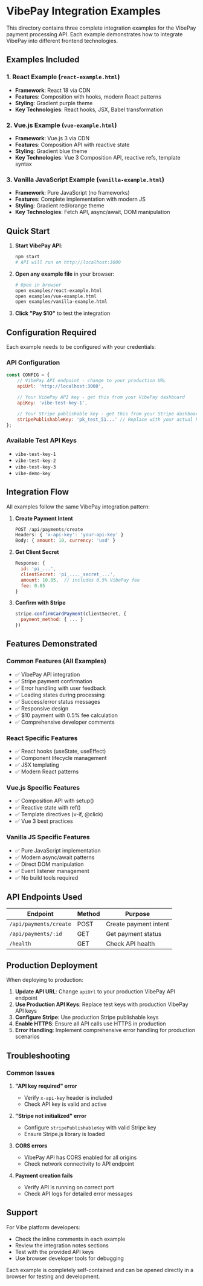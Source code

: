 # VibePay Integration Examples

This directory contains three complete integration examples for the VibePay payment processing API. Each example demonstrates how to integrate VibePay into different frontend technologies.

## Examples Included

### 1. React Example (`react-example.html`)
- **Framework**: React 18 via CDN
- **Features**: Composition with hooks, modern React patterns
- **Styling**: Gradient purple theme
- **Key Technologies**: React hooks, JSX, Babel transformation

### 2. Vue.js Example (`vue-example.html`)
- **Framework**: Vue.js 3 via CDN
- **Features**: Composition API with reactive state
- **Styling**: Gradient blue theme
- **Key Technologies**: Vue 3 Composition API, reactive refs, template syntax

### 3. Vanilla JavaScript Example (`vanilla-example.html`)
- **Framework**: Pure JavaScript (no frameworks)
- **Features**: Complete implementation with modern JS
- **Styling**: Gradient red/orange theme
- **Key Technologies**: Fetch API, async/await, DOM manipulation

## Quick Start

1. **Start VibePay API**:
   ```bash
   npm start
   # API will run on http://localhost:3000
   ```

2. **Open any example file** in your browser:
   ```bash
   # Open in browser
   open examples/react-example.html
   open examples/vue-example.html
   open examples/vanilla-example.html
   ```

3. **Click "Pay $10"** to test the integration

## Configuration Required

Each example needs to be configured with your credentials:

### API Configuration
```javascript
const CONFIG = {
    // VibePay API endpoint - change to your production URL
    apiUrl: 'http://localhost:3000',

    // Your VibePay API key - get this from your VibePay dashboard
    apiKey: 'vibe-test-key-1',

    // Your Stripe publishable key - get this from your Stripe dashboard
    stripePublishableKey: 'pk_test_51...' // Replace with your actual key
};
```

### Available Test API Keys
- `vibe-test-key-1`
- `vibe-test-key-2`
- `vibe-test-key-3`
- `vibe-demo-key`

## Integration Flow

All examples follow the same VibePay integration pattern:

1. **Create Payment Intent**
   ```javascript
   POST /api/payments/create
   Headers: { 'x-api-key': 'your-api-key' }
   Body: { amount: 10, currency: 'usd' }
   ```

2. **Get Client Secret**
   ```javascript
   Response: {
     id: 'pi_...',
     clientSecret: 'pi_...._secret_...',
     amount: 10.05,  // includes 0.5% VibePay fee
     fee: 0.05
   }
   ```

3. **Confirm with Stripe**
   ```javascript
   stripe.confirmCardPayment(clientSecret, {
     payment_method: { ... }
   })
   ```

## Features Demonstrated

### Common Features (All Examples)
- ✅ VibePay API integration
- ✅ Stripe payment confirmation
- ✅ Error handling with user feedback
- ✅ Loading states during processing
- ✅ Success/error status messages
- ✅ Responsive design
- ✅ $10 payment with 0.5% fee calculation
- ✅ Comprehensive developer comments

### React Specific Features
- ✅ React hooks (useState, useEffect)
- ✅ Component lifecycle management
- ✅ JSX templating
- ✅ Modern React patterns

### Vue.js Specific Features
- ✅ Composition API with setup()
- ✅ Reactive state with ref()
- ✅ Template directives (v-if, @click)
- ✅ Vue 3 best practices

### Vanilla JS Specific Features
- ✅ Pure JavaScript implementation
- ✅ Modern async/await patterns
- ✅ Direct DOM manipulation
- ✅ Event listener management
- ✅ No build tools required

## API Endpoints Used

| Endpoint | Method | Purpose |
|----------|--------|---------|
| `/api/payments/create` | POST | Create payment intent |
| `/api/payments/:id` | GET | Get payment status |
| `/health` | GET | Check API health |

## Production Deployment

When deploying to production:

1. **Update API URL**: Change `apiUrl` to your production VibePay API endpoint
2. **Use Production API Keys**: Replace test keys with production VibePay API keys
3. **Configure Stripe**: Use production Stripe publishable keys
4. **Enable HTTPS**: Ensure all API calls use HTTPS in production
5. **Error Handling**: Implement comprehensive error handling for production scenarios

## Troubleshooting

### Common Issues

1. **"API key required" error**
   - Verify `x-api-key` header is included
   - Check API key is valid and active

2. **"Stripe not initialized" error**
   - Configure `stripePublishableKey` with valid Stripe key
   - Ensure Stripe.js library is loaded

3. **CORS errors**
   - VibePay API has CORS enabled for all origins
   - Check network connectivity to API endpoint

4. **Payment creation fails**
   - Verify API is running on correct port
   - Check API logs for detailed error messages

## Support

For Vibe platform developers:
- Check the inline comments in each example
- Review the integration notes sections
- Test with the provided API keys
- Use browser developer tools for debugging

Each example is completely self-contained and can be opened directly in a browser for testing and development.
